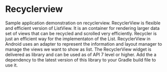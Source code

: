 # Recyclerview
Sample application demonstration on recyclerview.
RecyclerView is flexible and efficient version of ListView. It is an container for rendering larger data set of views that can be recycled and scrolled very efficiently. Recycler is just an efficient way for the implementaton of the List.
RecyclerView in Android uses an adapter to represent the information and layout manager to manage the views we want to show as list.
The RecyclerView widget is delivered as library and can be used as of API 7 level or higher. Add the a dependency to the latest version of this library to your Gradle build file to use it.
